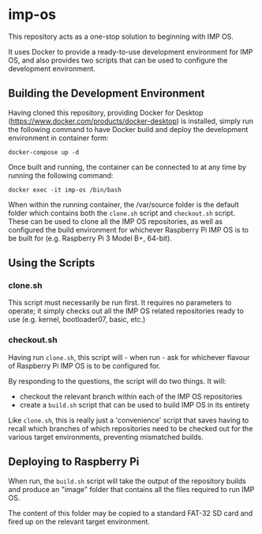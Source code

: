 # imp-os

This repository acts as a one-stop solution to beginning with IMP OS.

It uses Docker to provide a ready-to-use development environment for IMP OS, and also provides two scripts that can be used to configure the development environment.

## Building the Development Environment

Having cloned this repository, providing Docker for Desktop (https://www.docker.com/products/docker-desktop) is installed, simply run the following command to have Docker build and deploy the development environment in container form:

```
docker-compose up -d
```

Once built and running, the container can be connected to at any time by running the following command:

```
docker exec -it imp-os /bin/bash
```

When within the running container, the /var/source folder is the default folder which contains both the ``clone.sh`` script and ``checkout.sh`` script. These can be used to clone all the IMP OS repositories, as well as configured the build environment for whichever Raspberry Pi IMP OS is to be built for (e.g. Raspberry Pi 3 Model B+, 64-bit).

## Using the Scripts

### clone.sh

This script must necessarily be run first. It requires no parameters to operate; it simply checks out all the IMP OS related repositories ready to use (e.g. kernel, bootloader07, basic, etc.)

### checkout.sh

Having run ``clone.sh``, this script will - when run - ask for whichever flavour of Raspberry Pi IMP OS is to be configured for.

By responding to the questions, the script will do two things. It will:

  * checkout the relevant branch within each of the IMP OS repositories
  * create a ``build.sh`` script that can be used to build IMP OS in its entirety
  
Like ``clone.sh``, this is really just a 'convenience' script that saves having to recall which branches of which repositories need to be checked out for the various target environments, preventing mismatched builds.

## Deploying to Raspberry Pi

When run, the ``build.sh`` script will take the output of the repository builds and produce an "image" folder that contains all the files required to run IMP OS.

The content of this folder may be copied to a standard FAT-32 SD card and fired up on the relevant target environment.

